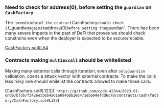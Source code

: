 ### Need to check for address(0), before setting the `guardian` on `CashFactory`

The ´constructor` of the contract `CashFactory` should check if `_guardian` against `address(0)` before setting the `guardian`. There has been many  severe impacts in the past of DeFi that proves we should check constrains even when the deployer is expected to be secure/reliable.

[CashFactory.sol#L54](`https://github.com/code-423n4/2023-01-ondo/blob/f3426e5b6b4561e09460b2e6471eb694efdd6c70/contracts/cash/factory/CashFactory.sol#L54`)

### Contracts making `multiexcall` should be whitelisted
Making many external calls through iteration, even after `onlyGuardian` validation, opens a attack vector with external contracts. To make the calls less risky one should whilelist the contracts allowed to make those calls.

[CashFactory.sol#L123](` https://github.com/code-423n4/2023-01-ondo/blob/f3426e5b6b4561e09460b2e6471eb694efdd6c70/contracts/cash/factory/CashFactory.sol#L123`)